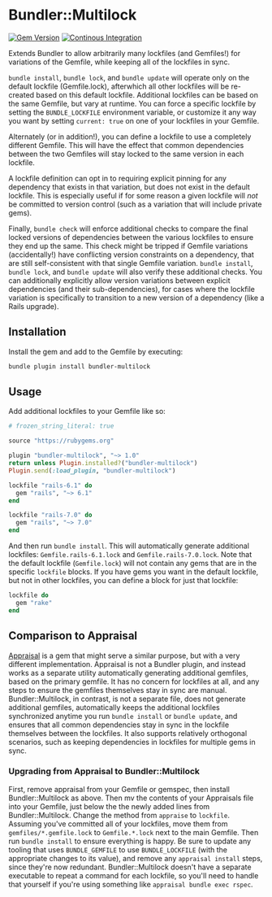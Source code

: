 # Bundler::Multilock

[![Gem Version](https://img.shields.io/gem/v/bundler-multilock)](https://rubygems.org/gems/bundler-multilock)
[![Continous Integration](https://github.com/instructure/bundler-multilock/workflows/Continuous%20Integration/badge.svg)](https://github.com/instructure/bundler-multilock/actions/workflows/ci.yml)

Extends Bundler to allow arbitrarily many lockfiles (and Gemfiles!)
for variations of the Gemfile, while keeping all of the lockfiles in sync.

`bundle install`, `bundle lock`, and `bundle update` will operate only on
the default lockfile (Gemfile.lock), afterwhich all other lockfiles will
be re-created based on this default lockfile. Additional lockfiles can be
based on the same Gemfile, but vary at runtime. You can force a specific
lockfile by setting the `BUNDLE_LOCKFILE` environment variable, or customize
it any way you want by setting `current: true` on one of your lockfiles
in your Gemfile.

Alternately (or in addition!), you can define a lockfile to use a completely
different Gemfile. This will have the effect that common dependencies between
the two Gemfiles will stay locked to the same version in each lockfile.

A lockfile definition can opt in to requiring explicit pinning for
any dependency that exists in that variation, but does not exist in the default
lockfile. This is especially useful if for some reason a given
lockfile will _not_ be committed to version control (such as a variation
that will include private gems).

Finally, `bundle check` will enforce additional checks to compare the final
locked versions of dependencies between the various lockfiles to ensure
they end up the same. This check might be tripped if Gemfile variations
(accidentally!) have conflicting version constraints on a dependency, that
are still self-consistent with that single Gemfile variation.
`bundle install`, `bundle lock`, and `bundle update` will also verify these
additional checks. You can additionally explicitly allow version variations
between explicit dependencies (and their sub-dependencies), for cases where
the lockfile variation is specifically to transition to a new version of
a dependency (like a Rails upgrade).

## Installation

Install the gem and add to the Gemfile by executing:

```bash
bundle plugin install bundler-multilock
```

## Usage

Add additional lockfiles to your Gemfile like so:

```ruby
# frozen_string_literal: true

source "https://rubygems.org"

plugin "bundler-multilock", "~> 1.0"
return unless Plugin.installed?("bundler-multilock")
Plugin.send(:load_plugin, "bundler-multilock")

lockfile "rails-6.1" do
  gem "rails", "~> 6.1"
end

lockfile "rails-7.0" do
  gem "rails", "~> 7.0"
end
```

And then run `bundle install`. This will automatically generate additional
lockfiles: `Gemfile.rails-6.1.lock` and `Gemfile.rails-7.0.lock`.
Note that the default lockfile (`Gemfile.lock`) will not contain any gems
that are in the specific `lockfile` blocks. If you have gems you want in
the default lockfile, but not in other lockfiles, you can define a block
for just that lockfile:

```ruby
lockfile do
  gem "rake"
end
```

## Comparison to Appraisal

[Appraisal](https://github.com/thoughtbot/appraisal) is a gem that might serve
a similar purpose, but with a very different implementation. Appraisal is not
a Bundler plugin, and instead works as a separate utility automatically
generating additional gemfiles, based on the primary gemfile. It has no concern
for lockfiles at all, and any steps to ensure the gemfiles themselves stay in
sync are manual. Bundler::Multilock, in contrast, is not a separate file, does
not generate additional gemfiles, automatically keeps the additional lockfiles
synchronized anytime you run `bundle install` or `bundle update`, and ensures
that all common dependencies stay in sync in the lockfile themselves between
the lockfiles. It also supports relatively orthogonal scenarios, such as
keeping dependencies in lockfiles for multiple gems in sync.

### Upgrading from Appraisal to Bundler::Multilock

First, remove appraisal from your Gemfile or gemspec, then install
Bundler::Multilock as above. Then mv the contents of your Appraisals file into
your Gemfile, just below the the newly added lines from Bundler::Multilock.
Change the method from `appraise` to `lockfile`. Assuming you've committed
all of your lockfiles, move them from `gemfiles/*.gemfile.lock` to
`Gemfile.*.lock` next to the main Gemfile. Then run `bundle install` to
ensure everything is happy. Be sure to update any tooling that uses
`BUNDLE_GEMFILE` to use `BUNDLE_LOCKFILE` (with the appropriate changes to its
value), and remove any `appraisal install` steps, since they're now redundant.
Bundler::Multilock doesn't have a separate executable to repeat a command for
each lockfile, so you'll need to handle that yourself if you're using
something like `appraisal bundle exec rspec`.
